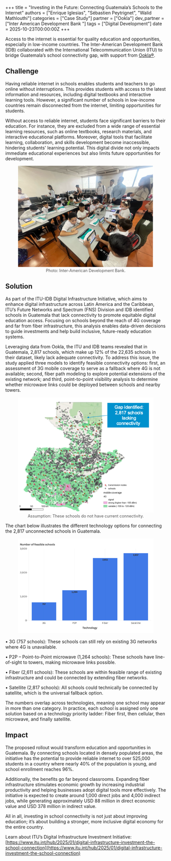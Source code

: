 +++
title = "Investing in the Future: Connecting Guatemala’s Schools to the Internet"
authors = ["Enrique Iglesias", "Sébastien Peytrignet", "Walid Mathlouthi"]
categories = ["Case Study"]
partner = ["Ookla"]
dev_partner = ["Inter American Development Bank "]
tags = ["Digital Development"]
date = 2025-10-23T00:00:00Z
+++

Access to the internet is essential for quality education and opportunities, especially in low-income countries. The Inter-American Development Bank (IDB) collaborated with the International Telecommunication Union (ITU) to bridge Guatemala’s school connectivity gap, with support from [Ookla®](https://www.ookla.com/ookla-for-good).


## Challenge

Having reliable internet in schools enables students and teachers to go online without interruptions. This provides students with access to the latest information and resources, including digital textbooks and interactive learning tools. However, a significant number of schools in low-income countries remain disconnected from the internet, limiting opportunities for students.

Without access to reliable internet, students face significant barriers to their education. For instance, they are excluded from a wide range of essential learning resources, such as online textbooks, research materials, and interactive educational platforms. Moreover, digital tools that facilitate learning, collaboration, and skills development become inaccessible, hindering students' learning potential. This digital divide not only impacts immediate educational experiences but also limits future opportunities for development.


<figure style="text-align: center;">
  <img src="investing-in-the-future-connecting-guatemala-schools-to-the-internet_thumbnail.png" alt="guatemala thumbnail" style="max-width: 100%;">
  <figcaption style="text-align: center; font-size: 0.9em; color: #555;">Photo: Inter-American Development Bank.</figcaption>
</figure>

## Solution

As part of the ITU-IDB Digital Infrastructure Initiative, which aims to enhance digital infrastructure across Latin America and the Caribbean, ITU’s Future Networks and Spectrum (FNS) Division and IDB identified schools in Guatemala that lack connectivity to promote equitable digital education access. Focusing on schools beyond the reach of 4G coverage and far from fiber infrastructure, this analysis enables data-driven decisions to guide investments and help build inclusive, future-ready education systems.

Leveraging data from Ookla, the ITU and IDB teams revealed that in Guatemala, 2,817 schools, which make up 12% of the 22,635 schools in their dataset, likely lack adequate connectivity. To address this issue, the study applied three models to identify feasible connectivity options: first, an assessment of 3G mobile coverage to serve as a fallback where 4G is not available; second, fiber path modeling to explore potential extensions of the existing network; and third, point-to-point visibility analysis to determine whether microwave links could be deployed between schools and nearby towers.


<figure style="text-align: center;">
  <img src="investing-in-the-future-connecting-guatemala-schools-to-the-internet_figure1.png" alt="guatemala figure 1" style="max-width: 100%;">
  <figcaption style="text-align: center; font-size: 0.9em; color: #555;">Assumption: These schools do not have current connectivity.</figcaption>
</figure>


The chart below illustrates the different technology options for connecting the 2,817 unconnected schools in Guatemala.

<figure style="text-align: center;">
  <img src="investing-in-the-future-connecting-guatemala-schools-to-the-internet_figure2.png" alt="guatemala figure 2"" style="max-width: 100%;">
</figure>


•	3G (757 schools): These schools can still rely on existing 3G networks where 4G is unavailable.

•	P2P – Point-to-Point microwave (1,264 schools): These schools have line-of-sight to towers, making microwave links possible.

•	Fiber (2,611 schools): These schools are within feasible range of existing infrastructure and could be connected by extending fiber networks.

•	Satellite (2,817 schools): All schools could technically be connected by satellite, which is the universal fallback option.

The numbers overlap across technologies, meaning one school may appear in more than one category. In practice, each school is assigned only one solution based on a technology priority ladder: Fiber first, then cellular, then microwave, and finally satellite.


## Impact

The proposed rollout would transform education and opportunities in Guatemala. By connecting schools located in densely populated areas, the initiative has the potential to provide reliable internet to over 525,000 students in a country where nearly 40% of the population is young, and school enrollment reaches 96%. 

Additionally, the benefits go far beyond classrooms. Expanding fiber infrastructure stimulates economic growth by increasing industrial productivity and helping businesses adopt digital tools more effectively. The initiative is expected to create around 1,000 direct jobs and 4,000 indirect jobs, while generating approximately USD 88 million in direct economic value and USD 378 million in indirect value. 

All in all, investing in school connectivity is not just about improving education; it’s about building a stronger, more inclusive digital economy for the entire country.

Learn about ITU’s Digital Infrastructure Investment Initiative: [https://www.itu.int/hub/2025/01/digital-infrastructure-investment-the-school-connection](https://www.itu.int/hub/2025/01/digital-infrastructure-investment-the-school-connection) 


